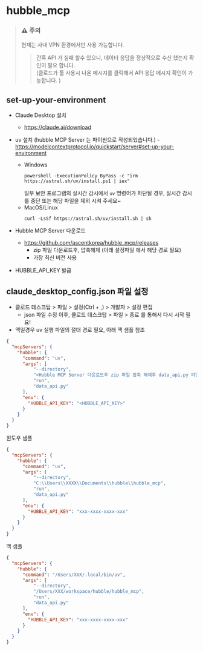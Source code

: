 # hubble_mcp

> ### ⚠️ **주의**
> 현재는 사내 VPN 환경에서만 사용 가능합니다.
> > 간혹 API 가 실패 할수 있으니, 데이터 응답을 정상적으로 수신 했는지 확인이 필요 합니다.  
> > (클로드가 툴 사용시 나온 메시지를 클릭해서 API 응답 메시지 확인이 가능합니다. )

## set-up-your-environment

* Claude Desktop 설치
  * https://claude.ai/download
* uv 설치 (hubble MCP Server 는 파이썬으로 작성되었습니다.) - https://modelcontextprotocol.io/quickstart/server#set-up-your-environment
  * Windows
    ```
    powershell -ExecutionPolicy ByPass -c "irm https://astral.sh/uv/install.ps1 | iex"
    ```
    일부 보안 프로그램의 실시간 감시에서 `uv` 명령어가 차단될 경우, 실시간 감시를 중단 또는 해당 파일을 제외 시켜 주세요~
  * MacOS/Linux
    ```
    curl -LsSf https://astral.sh/uv/install.sh | sh
    ```
  
* Hubble MCP Server 다운로드
  * https://github.com/ascentkorea/hubble_mcp/releases
    * zip 파일 다운로드후, 압축해제 (아래 설정파일 에서 해당 경로 필요)
    * 가장 최신 버전 사용
* HUBBLE_API_KEY 발급

## claude_desktop_config.json  파일 설정

* 클로드 데스크탑 > 파일 > 설정(Ctrl + ,) > 개발자 > 설정 편집
  * json 파일 수정 이후, 클로드 데스크탑 > 파일 > 종료 를 통해서 다시 시작 필요!
* 맥일경우 uv 실행 파일의 절대 경로 필요, 아래 맥 샘플 참조


```json
{
  "mcpServers": {
    "hubble": {
      "command": "uv",
      "args": [
          "--directory",
          "<Hubble MCP Server 다운로드후 zip 파일 압축 해제후 data_api.py 파일 있는 경로>",
          "run",
          "data_api.py"
      ],
      "env": {
        "HUBBLE_API_KEY": "<HUBBLE_API_KEY>"
      }
    }
  }
}
```

윈도우 샘플
```json
{
  "mcpServers": {
    "hubble": {
      "command": "uv",
      "args": [
          "--directory",
          "C:\\Users\\XXXX\\Documents\\hubble\\hubble_mcp",
          "run",
          "data_api.py"
      ],
      "env": {
        "HUBBLE_API_KEY": "xxx-xxxx-xxxx-xxx"
      }
    }
  }
}
```

맥 샘플
```json
{
  "mcpServers": {
    "hubble": {
      "command": "/Users/XXX/.local/bin/uv",
      "args": [
          "--directory",
          "/Users/XXX/workspace/hubble/hubble_mcp",
          "run",
          "data_api.py"
      ],
      "env": {
        "HUBBLE_API_KEY": "xxx-xxxx-xxxx-xxx"
      }
    }
  }
}
```

